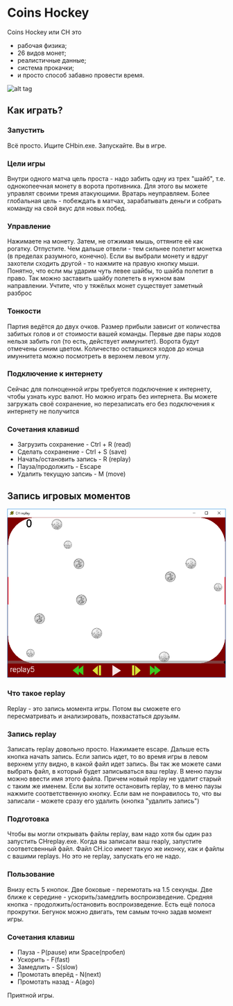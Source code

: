 ﻿# Coins Hockey
Coins Hockey или CH это
+ рабочая физика;
+ 26 видов монет;
+ реалистичные данные;
+ система прокачки;
+ и просто способ забавно провести время.


![alt tag](./readme_picture/screen.png)

## Как играть?
### Запустить
Всё просто. Ищите CHbin.exe. Запускайте. Вы в игре.

### Цели игры
Внутри одного матча цель проста - надо забить одну из трех "шайб", т.е. однокопеечная монету в ворота противника. Для этого вы можете управлят своими тремя атакующими. Вратарь неуправляем.
Более глобальная цель - побеждать в матчах, зарабатывать деньги и собрать команду на свой вкус для новых побед.

### Управление
Нажимаете на монету. Затем, не отжимая мышь, оттяните её как рогатку. Отпустите. Чем дальше отвели - тем сильнее полетит монетка (в пределах разумного, конечно). 
Если вы выбрали монету и вдруг захотели сходить другой - то нажмите на правую кнопку мыши. 
Понятно, что если мы ударим чуть левее шайбы, то шайба полетит в право. Так можно заставить шайбу полететь в нужном вам направлении.
Учтите, что у тяжёлых монет существует заметный разброс

### Тонкости
Партия ведётся до двух очков.
Размер прибыли зависит от количества забитых голов и от стоимости вашей команды.
Первые две пары ходов нельзя забить гол (то есть, действует иммунитет). Ворота будут отмечены синим цветом.
Количество оставшихся ходов до конца имуннитета можно посмотреть в верхнем левом углу.

### Подключение к интернету
Сейчас для полноценной игры требуется подключение к интернету, чтобы узнать курс валют. 
Но можно играть без интернета. Вы можете загружать своё сохранение, но перезаписать его без подключения к интернету не получится

### Сочетания клавишd
+ Загрузить сохранение - Ctrl + R (read)
+ Сделать сохранение - Ctrl + S (save)
+ Начать/остановить запись - R (replay)
+ Пауза/продолжить - Escape
+ Удалить текущую запсиь - M (move)

## Запись игровых моментов


![alt tag](https://github.com/prifio/CHreplay/blob/master/readme_picture/screen.png)

### Что такое replay
Replay - это запись момента игры. Потом вы сможете его пересматривать и анализировать, похвастаться друзьям.

### Запись replay
Записать replay довольно просто. Нажимаете escape. Дальше есть кнопка начать запись. Если запись идет, то во время игры в левом верхнем углу видно, в какой файл идет запись. Вы так же можете сами выбрать файл, в который будет записываться ваш replay. В меню паузы можно ввести имя этого файла. Причем новый replay не удалит старый с таким же именем. Если вы хотите остановить replay, то в меню паузы нажмите соответственную кнопку. Если вам не понравилось то, что вы записали - можете сразу его удалить (кнопка "удалить запись")

### Подготовка
Чтобы вы могли открывать файлы replay, вам надо хотя бы один раз запустить CHreplay.exe. Когда вы записали ваш reaply, запустите соответсвенный файл. Файл CH.ico имеет такую же иконку, как и файлы c вашими replays. Но это не replay, запускать его не надо.

### Пользование
Внизу есть 5 кнопок. Две боковые - перемотать на 1.5 секунды. Две ближе к середине - ускорить/замедлить воспроизведение. Средняя кнопка - продолжить/остановить воспроизведение. Есть ещё полоса прокрутки. Бегунок можно двигать, тем самым точно задав момент игры.

### Сочетания клавиш
+ Пауза - P(pause) или Space(пробел)
+ Ускорить - F(fast)
+ Замедлить - S(slow)
+ Промотать вперёд - N(next)
+ Промотать назад - A(ago)

Приятной игры.
